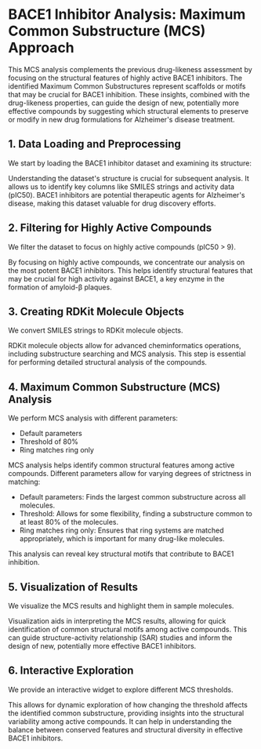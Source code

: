 # BACE1 Inhibitor Analysis: Maximum Common Substructure (MCS) Approach
This MCS analysis complements the previous drug-likeness assessment by focusing on the structural features of highly active BACE1 inhibitors. The identified Maximum Common Substructures represent scaffolds or motifs that may be crucial for BACE1 inhibition. These insights, combined with the drug-likeness properties, can guide the design of new, potentially more effective compounds by suggesting which structural elements to preserve or modify in new drug formulations for Alzheimer's disease treatment.
## 1. Data Loading and Preprocessing

We start by loading the BACE1 inhibitor dataset and examining its structure:

Understanding the dataset's structure is crucial for subsequent analysis. It allows us to identify key columns like SMILES strings and activity data (pIC50). BACE1 inhibitors are potential therapeutic agents for Alzheimer's disease, making this dataset valuable for drug discovery efforts.

## 2. Filtering for Highly Active Compounds

We filter the dataset to focus on highly active compounds (pIC50 > 9).

By focusing on highly active compounds, we concentrate our analysis on the most potent BACE1 inhibitors. This helps identify structural features that may be crucial for high activity against BACE1, a key enzyme in the formation of amyloid-β plaques.

## 3. Creating RDKit Molecule Objects

We convert SMILES strings to RDKit molecule objects.

RDKit molecule objects allow for advanced cheminformatics operations, including substructure searching and MCS analysis. This step is essential for performing detailed structural analysis of the compounds.

## 4. Maximum Common Substructure (MCS) Analysis

We perform MCS analysis with different parameters:
- Default parameters
- Threshold of 80%
- Ring matches ring only

MCS analysis helps identify common structural features among active compounds. Different parameters allow for varying degrees of strictness in matching:
- Default parameters: Finds the largest common substructure across all molecules.
- Threshold: Allows for some flexibility, finding a substructure common to at least 80% of the molecules.
- Ring matches ring only: Ensures that ring systems are matched appropriately, which is important for many drug-like molecules.

This analysis can reveal key structural motifs that contribute to BACE1 inhibition.

## 5. Visualization of Results

We visualize the MCS results and highlight them in sample molecules.

Visualization aids in interpreting the MCS results, allowing for quick identification of common structural motifs among active compounds. This can guide structure-activity relationship (SAR) studies and inform the design of new, potentially more effective BACE1 inhibitors.

## 6. Interactive Exploration

We provide an interactive widget to explore different MCS thresholds.

This allows for dynamic exploration of how changing the threshold affects the identified common substructure, providing insights into the structural variability among active compounds. It can help in understanding the balance between conserved features and structural diversity in effective BACE1 inhibitors.
